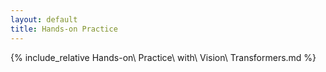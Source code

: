 ```yaml
---
layout: default
title: Hands-on Practice
---
```


{% include_relative Hands-on\ Practice\ with\ Vision\ Transformers.md %}
